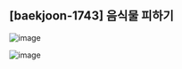 ## [baekjoon-1743] 음식물 피하기

![image](https://user-images.githubusercontent.com/22045163/126355303-455a657e-12e5-4dd0-91fe-6516cbe88a9d.png)

![image](https://user-images.githubusercontent.com/22045163/126355333-f39e0196-5600-4eae-a681-954d3fe5bf67.png)
